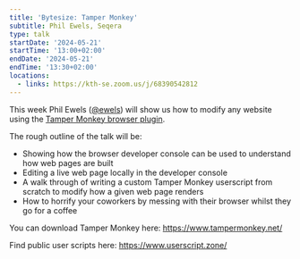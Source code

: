 ```yaml
---
title: 'Bytesize: Tamper Monkey'
subtitle: Phil Ewels, Seqera
type: talk
startDate: '2024-05-21'
startTime: '13:00+02:00'
endDate: '2024-05-21'
endTime: '13:30+02:00'
locations:
  - links: https://kth-se.zoom.us/j/68390542812
---
```


This week Phil Ewels ([@ewels](https://github.com/ewels/)) will show us how to modify any website using the [Tamper Monkey browser plugin](https://www.tampermonkey.net/).

The rough outline of the talk will be:

- Showing how the browser developer console can be used to understand how web pages are built
- Editing a live web page locally in the developer console
- A walk through of writing a custom Tamper Monkey userscript from scratch to modify how a given web page renders
- How to horrify your coworkers by messing with their browser whilst they go for a coffee

You can download Tamper Monkey here: https://www.tampermonkey.net/

Find public user scripts here: https://www.userscript.zone/
